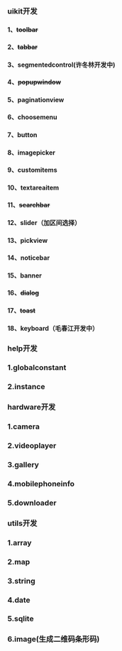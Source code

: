### uikit开发 
#### 1、~~toolbar~~
#### 2、~~tabbar~~
#### 3、segmentedcontrol(许冬林开发中)
#### 4、~~popupwindow~~
#### 5、paginationview
#### 6、choosemenu
#### 7、button
#### 8、imagepicker
#### 9、customitems
#### 10、textareaitem
#### 11、~~searchbar~~
#### 12、slider（加区间选择）
#### 13、pickview
#### 14、noticebar
#### 15、banner
#### 16、~~dialog~~
#### 17、~~toast~~
#### 18、keyboard（毛春江开发中）

### help开发
### 1.globalconstant
### 2.instance

### hardware开发
### 1.camera
### 2.videoplayer
### 3.gallery
### 4.mobilephoneinfo
### 5.downloader

### utils开发
### 1.array
### 2.map
### 3.string
### 4.date
### 5.sqlite
### 6.image(生成二维码条形码)

